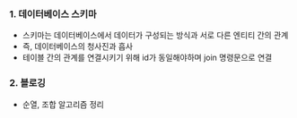 ### 1. 데이터베이스 스키마

  - 스키마는 데이터베이스에서 데이터가 구성되는 방식과 서로 다른 엔티티 간의 관계
  - 즉, 데이터베이스의 청사진과 흡사
  - 테이블 간의 관계를 연결시키기 위해 id가 동일해야하며 join 명령문으로 연결

  

### 2. 블로깅

  - 순열, 조합 알고리즘 정리
